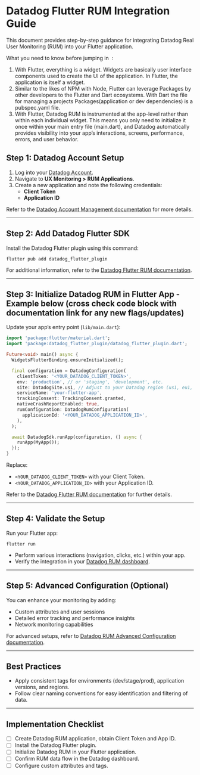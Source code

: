 # Datadog Flutter RUM Integration Guide

This document provides step-by-step guidance for integrating Datadog Real User Monitoring (RUM) into your Flutter application.

What you need to know before jumping in  :

1. With Flutter, everything is a widget. Widgets are basically user interface components used to create the UI of the application. In Flutter, the application is itself a widget.
2. Similar to the likes of NPM with Node, Flutter can leverage Packages by other developers to the Flutter and Dart ecosystems. With Dart the file for managing a projects Packages(application or dev dependencies) is a pubspec.yaml file.
3. With Flutter, Datadog RUM is instrumented at the app-level rather than within each individual widget. This means you only need to initialize it once within your main entry file (main.dart), and Datadog automatically provides visibility into your app’s interactions, screens, performance, errors, and user behavior.

## Step 1: Datadog Account Setup

1. Log into your [Datadog Account](https://app.datadoghq.com/).
2. Navigate to **UX Monitoring > RUM Applications**.
3. Create a new application and note the following credentials:
   - **Client Token**
   - **Application ID**

Refer to the [Datadog Account Management documentation](https://docs.datadoghq.com/account_management/) for more details.

---

## Step 2: Add Datadog Flutter SDK 	

Install the Datadog Flutter plugin using this command:

```shell
flutter pub add datadog_flutter_plugin
```

For additional information, refer to the [Datadog Flutter RUM documentation](https://docs.datadoghq.com/real_user_monitoring/flutter/).

---

## Step 3: Initialize Datadog RUM in Flutter App - Example below (cross check code block with documentation link for any new flags/updates)	

Update your app’s entry point (`lib/main.dart`):

```dart
import 'package:flutter/material.dart';
import 'package:datadog_flutter_plugin/datadog_flutter_plugin.dart';

Future<void> main() async {
  WidgetsFlutterBinding.ensureInitialized();

  final configuration = DatadogConfiguration(
    clientToken: '<YOUR_DATADOG_CLIENT_TOKEN>',
    env: 'production', // or 'staging', 'development', etc.
    site: DatadogSite.us1, // Adjust to your Datadog region (us1, eu1, etc.)
    serviceName: 'your-flutter-app',
    trackingConsent: TrackingConsent.granted,
    nativeCrashReportEnabled: true,
    rumConfiguration: DatadogRumConfiguration(
      applicationId: '<YOUR_DATADOG_APPLICATION_ID>',
    ),
  );

  await DatadogSdk.runApp(configuration, () async {
    runApp(MyApp());
  });
}
```

Replace:
- `<YOUR_DATADOG_CLIENT_TOKEN>` with your Client Token.
- `<YOUR_DATADOG_APPLICATION_ID>` with your Application ID.

Refer to the [Datadog Flutter RUM documentation](https://docs.datadoghq.com/real_user_monitoring/flutter/) for further details.

---

## Step 4: Validate the Setup

Run your Flutter app:

```shell
flutter run
```

- Perform various interactions (navigation, clicks, etc.) within your app.
- Verify the integration in your [Datadog RUM dashboard](https://docs.datadoghq.com/real_user_monitoring/explorer/).

---

## Step 5: Advanced Configuration (Optional)

You can enhance your monitoring by adding:
- Custom attributes and user sessions
- Detailed error tracking and performance insights
- Network monitoring capabilities

For advanced setups, refer to [Datadog RUM Advanced Configuration documentation](https://docs.datadoghq.com/real_user_monitoring/guide/advanced_configuration/).

---

## Best Practices
- Apply consistent tags for environments (dev/stage/prod), application versions, and regions.
- Follow clear naming conventions for easy identification and filtering of data.

---

## Implementation Checklist
- [ ] Create Datadog RUM application, obtain Client Token and App ID.
- [ ] Install the Datadog Flutter plugin.
- [ ] Initialize Datadog RUM in your Flutter application.
- [ ] Confirm RUM data flow in the Datadog dashboard.
- [ ] Configure custom attributes and tags.
